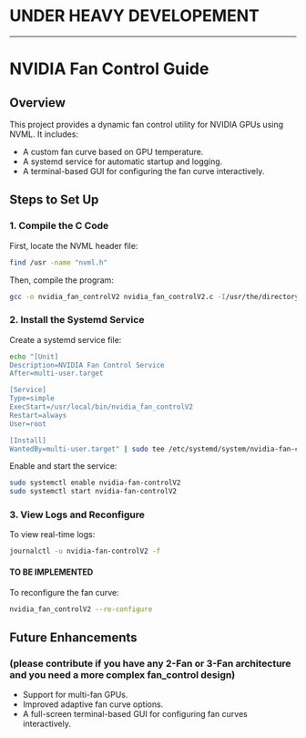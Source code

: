 # UNDER HEAVY DEVELOPEMENT

---
# NVIDIA Fan Control Guide

## Overview
This project provides a dynamic fan control utility for NVIDIA GPUs using NVML. It includes:
- A custom fan curve based on GPU temperature.
- A systemd service for automatic startup and logging.
- A terminal-based GUI for configuring the fan curve interactively.

## Steps to Set Up

### 1. Compile the C Code
First, locate the NVML header file:
```sh
find /usr -name "nvml.h"
```
Then, compile the program:
```sh
gcc -o nvidia_fan_controlV2 nvidia_fan_controlV2.c -I/usr/the/directory/that/includes/nvml.h/file/ -lnvidia-ml
```

### 2. Install the Systemd Service
Create a systemd service file:
```sh
echo "[Unit]
Description=NVIDIA Fan Control Service
After=multi-user.target

[Service]
Type=simple
ExecStart=/usr/local/bin/nvidia_fan_controlV2
Restart=always
User=root

[Install]
WantedBy=multi-user.target" | sudo tee /etc/systemd/system/nvidia-fan-controlV2.service
```

Enable and start the service:
```sh
sudo systemctl enable nvidia-fan-controlV2
sudo systemctl start nvidia-fan-controlV2
```

### 3. View Logs and Reconfigure
To view real-time logs:
```sh
journalctl -u nvidia-fan-controlV2 -f
```
#### TO BE IMPLEMENTED
To reconfigure the fan curve:
```sh
nvidia_fan_controlV2 --re-configure
```

## Future Enhancements
### (please contribute if you have any 2-Fan or 3-Fan architecture and you need a more complex fan_control design)
- Support for multi-fan GPUs.
- Improved adaptive fan curve options.
- A full-screen terminal-based GUI for configuring fan curves interactively.
